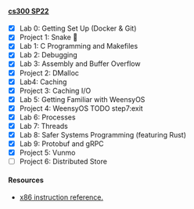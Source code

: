 #### [cs300 SP22](http://cs.brown.edu/courses/csci0300/2022/index.html)

- [x] Lab 0: Getting Set Up (Docker & Git)
- [x] Project 1: Snake :snake:
- [x] Lab 1: C Programming and Makefiles
- [x] Lab 2: Debugging
- [x] Lab 3: Assembly and Buffer Overflow
- [x] Project 2: DMalloc
- [x] Lab4: Caching
- [x] Project 3: Caching I/O
- [x] Lab 5: Getting Familiar with WeensyOS
- [x] Project 4: WeensyOS TODO step7:exit
- [x] Lab 6: Processes
- [x] Lab 7: Threads
- [x] Lab 8: Safer Systems Programming (featuring Rust)
- [x] Lab 9: Protobuf and gRPC
- [X] Project 5: Vunmo
- [ ] Project 6: Distributed Store

#### Resources

- [x86 instruction reference.](https://web.stanford.edu/class/cs107/guide/x86-64.html#common-instructions)
